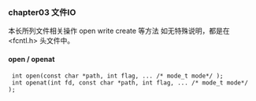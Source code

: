 ###  chapter03 文件IO

本长所列文件相关操作 open write create 等方法 如无特殊说明，都是在<fcntl.h> 头文件中。

#### open / openat
```(c)
 int open(const char *path, int flag, ... /* mode_t mode*/ );
 int openat(int fd, const char *path, int flag, ... /* mode_t mode*/ );
```
